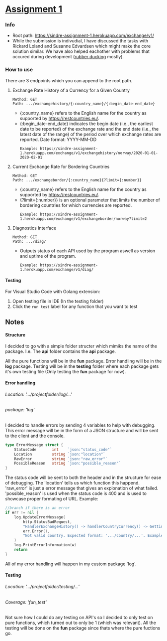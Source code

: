 # [Assignment 1](https://git.gvk.idi.ntnu.no/course/prog2005/prog2005-2021/-/wikis/Assignment-1)

### Info
- Root path: https://sindre-assignment-1.herokuapp.com/exchange/v1/
- While the submission is indivudial, I have discussed the tasks with Rickard Loland and Susanne Edvardsen which might make the core solution similar. We have also helped eachother with problems that occured during development ([rubber ducking](https://en.wikipedia.org/wiki/Rubber_duck_debugging) mostly).

### How to use

There are 3 endpoints which you can append to the root path.

1. Exchange Rate History of a Currency for a Given Country
    ```
    Method: GET
    Path: .../exchangehistory/{:country_name}/{:begin_date-end_date}
    ```
    - {:country_name} refers to the English name for the country as supported by https://restcountries.eu/.
    - {:begin_date-end_date} indicates the begin date (i.e., the earliest date to be reported) of the exchange rate and the end date (i.e., the latest date of the range) of the period over which exchange rates are reported. Date format: YYYY-MM-DD
        ```
        Example: https://sindre-assignment-1.herokuapp.com/exchange/v1/exchangehistory/norway/2020-01-01-2020-02-01
        ```

2. Current Exchange Rate for Bordering Countries
    ```
    Method: GET
    Path: .../exchangeborder/{:country_name}{?limit={:number}}
    ```
    - {:country_name} refers to the English name for the country as supported by https://restcountries.eu/.
    - {?limit={:number}} is an optional parameter that limits the number of bordering countries for which currencies are reported.
        ```
        Example: https://sindre-assignment-1.herokuapp.com/exchange/v1/exchangeborder/norway?limit=2
        ```

3. Diagnostics Interface
    ```
    Method: GET
    Path: .../diag/
    ```
    - Outputs status of each API used by the program aswell as version and uptime of the program.
        ```
        Example: https://sindre-assignment-1.herokuapp.com/exchange/v1/diag/
        ```

#### Testing

For Visual Studio Code with Golang extension:
1. Open testing file in IDE (In the testing folder)
2. Click the ```run test``` label for any function that you want to test

## Notes

#### Structure

I decided to go with a simple folder structer which mimiks the name of the package. I.e. The **api** folder contains the **api** package. 

All the pure functions will be in the **fun** package. Error handling will be in the **log** package. Testing will be in the **testing** folder where each package gets it's own testing file (Only testing the **fun** package for now).

#### Error handling
###### Location:    '.../projectfolder/log/...'
###### package:     'log'

I decided to handle errors by sending 4 variables to help with debugging. This error message will be in the form of a JSON structure and will be sent to the client and the console.
```go
type ErrorMessage struct {
	StatusCode 		 int    `json:"status_code"`
	Location   		 string `json:"location"`
	RawError   		 string `json:"raw_error"`
	PossibleReason   string `json:"possible_reason"`
}
```
The status code will be sent to both the header and in the structure for ease of debugging. The 'location' tells us  which function this happend. 'raw_error' is just a error message that gives an explonation of what failed. 'possible_reason' is used when the status code is 400 and is used to showcase proper formating of URL.
Example:
```go
//branch if there is an error
if err != nil {
    log.UpdateErrorMessage(
        http.StatusBadRequest, 
        "HandlerExchangeHistory() -> handlerCountryCurrency() -> Getting base currency from requested country in URL",
        err.Error(),
        "Not valid country. Expected format: '.../country/...'. Example: '.../norway/...'.",
    )
    log.PrintErrorInformation(w)
    return
}
```
All of my error handling will happen in my custom package 'log'.

#### Testing
###### Location:    '.../projectfolder/testing/...'
###### Coverage:    'fun_test'

Not sure how I could do any testing on API's so I decided to only test on pure functions, which turned out to only be 1 (which was relevant). All the testing will be done on the **fun** package since thats where the pure fuctions go.
